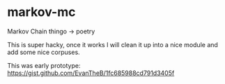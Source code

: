 # markov-mc
Markov Chain thingo -> poetry

This is super hacky, once it works I will clean it up into a nice module and add some nice corpuses.

This was early prototype:
https://gist.github.com/EvanTheB/1fc685988cd791d3405f

